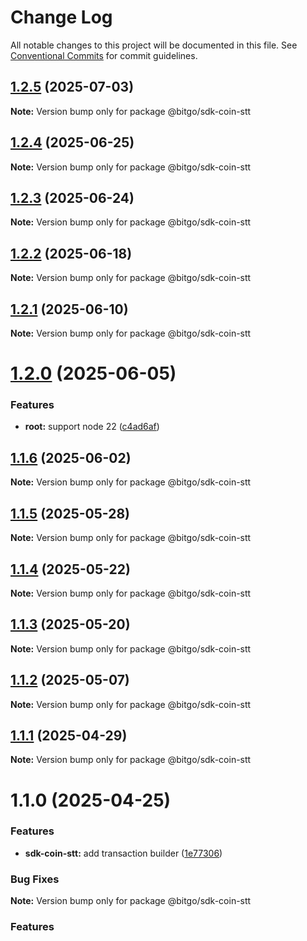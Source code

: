 # Change Log

All notable changes to this project will be documented in this file.
See [Conventional Commits](https://conventionalcommits.org) for commit guidelines.

## [1.2.5](https://github.com/BitGo/BitGoJS/compare/@bitgo/sdk-coin-stt@1.2.4...@bitgo/sdk-coin-stt@1.2.5) (2025-07-03)

**Note:** Version bump only for package @bitgo/sdk-coin-stt

## [1.2.4](https://github.com/BitGo/BitGoJS/compare/@bitgo/sdk-coin-stt@1.2.3...@bitgo/sdk-coin-stt@1.2.4) (2025-06-25)

**Note:** Version bump only for package @bitgo/sdk-coin-stt

## [1.2.3](https://github.com/BitGo/BitGoJS/compare/@bitgo/sdk-coin-stt@1.2.2...@bitgo/sdk-coin-stt@1.2.3) (2025-06-24)

**Note:** Version bump only for package @bitgo/sdk-coin-stt

## [1.2.2](https://github.com/BitGo/BitGoJS/compare/@bitgo/sdk-coin-stt@1.2.1...@bitgo/sdk-coin-stt@1.2.2) (2025-06-18)

**Note:** Version bump only for package @bitgo/sdk-coin-stt

## [1.2.1](https://github.com/BitGo/BitGoJS/compare/@bitgo/sdk-coin-stt@1.2.0...@bitgo/sdk-coin-stt@1.2.1) (2025-06-10)

**Note:** Version bump only for package @bitgo/sdk-coin-stt

# [1.2.0](https://github.com/BitGo/BitGoJS/compare/@bitgo/sdk-coin-stt@1.1.6...@bitgo/sdk-coin-stt@1.2.0) (2025-06-05)

### Features

- **root:** support node 22 ([c4ad6af](https://github.com/BitGo/BitGoJS/commit/c4ad6af2e8896221417c303f0f6b84652b493216))

## [1.1.6](https://github.com/BitGo/BitGoJS/compare/@bitgo/sdk-coin-stt@1.1.5...@bitgo/sdk-coin-stt@1.1.6) (2025-06-02)

**Note:** Version bump only for package @bitgo/sdk-coin-stt

## [1.1.5](https://github.com/BitGo/BitGoJS/compare/@bitgo/sdk-coin-stt@1.1.4...@bitgo/sdk-coin-stt@1.1.5) (2025-05-28)

**Note:** Version bump only for package @bitgo/sdk-coin-stt

## [1.1.4](https://github.com/BitGo/BitGoJS/compare/@bitgo/sdk-coin-stt@1.1.3...@bitgo/sdk-coin-stt@1.1.4) (2025-05-22)

**Note:** Version bump only for package @bitgo/sdk-coin-stt

## [1.1.3](https://github.com/BitGo/BitGoJS/compare/@bitgo/sdk-coin-stt@1.1.2...@bitgo/sdk-coin-stt@1.1.3) (2025-05-20)

**Note:** Version bump only for package @bitgo/sdk-coin-stt

## [1.1.2](https://github.com/BitGo/BitGoJS/compare/@bitgo/sdk-coin-stt@1.1.1...@bitgo/sdk-coin-stt@1.1.2) (2025-05-07)

**Note:** Version bump only for package @bitgo/sdk-coin-stt

## [1.1.1](https://github.com/BitGo/BitGoJS/compare/@bitgo/sdk-coin-stt@1.1.0...@bitgo/sdk-coin-stt@1.1.1) (2025-04-29)

**Note:** Version bump only for package @bitgo/sdk-coin-stt

# 1.1.0 (2025-04-25)

### Features

- **sdk-coin-stt:** add transaction builder ([1e77306](https://github.com/BitGo/BitGoJS/commit/1e7730665a74235085d4dfe0c48ddecceb400624))

### Bug Fixes

**Note:** Version bump only for package @bitgo/sdk-coin-stt

### Features
